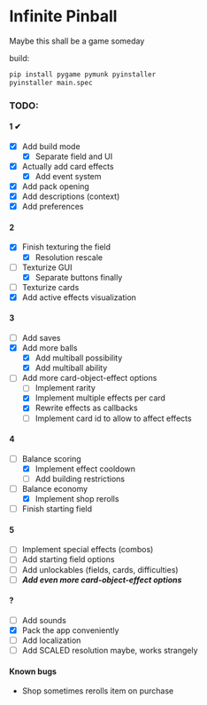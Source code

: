# Infinite Pinball
Maybe this shall be a game someday

build:
```bash
pip install pygame pymunk pyinstaller
pyinstaller main.spec
```

### TODO:
#### 1 ✔
- [x] Add build mode
  - [x] Separate field and UI
- [x] Actually add card effects
  - [x] Add event system
- [x] Add pack opening
- [x] Add descriptions (context)
- [x] Add preferences
#### 2
- [x] Finish texturing the field
  - [x] Resolution rescale
- [ ] Texturize GUI
  - [x] Separate buttons finally
- [ ] Texturize cards
- [x] Add active effects visualization
#### 3
- [ ] Add saves
- [x] Add more balls
  - [x] Add multiball possibility
  - [x] Add multiball ability
- [ ] Add more card-object-effect options
  - [ ] Implement rarity
  - [x] Implement multiple effects per card
  - [x] Rewrite effects as callbacks
  - [ ] Implement card id to allow to affect effects
#### 4
- [ ] Balance scoring
  - [x] Implement effect cooldown
  - [ ] Add building restrictions
- [ ] Balance economy
  - [x] Implement shop rerolls
- [ ] Finish starting field
#### 5
- [ ] Implement special effects (combos)
- [ ] Add starting field options
- [ ] Add unlockables (fields, cards, difficulties)
- [ ] ***Add even more card-object-effect options***
#### ?
- [ ] Add sounds
- [x] Pack the app conveniently
- [ ] Add localization
- [ ] Add SCALED resolution maybe, works strangely
#### Known bugs
- Shop sometimes rerolls item on purchase